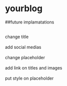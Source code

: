 # yourblog

##future implamatations </br></br>

change title </br></br>
add social medias </br></br>
change placeholder </br></br>
add link on titles and images </br></br>
put style on placeholder
